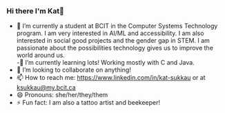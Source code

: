 ### Hi there I'm Kat👋



- 🔭 I’m currently a student at BCIT in the Computer Systems Technology program. I am very interested in AI/ML and accessibility. I am also interested in social good projects and the gender gap in STEM. I am passionate about the possibilities technology gives us to improve the world around us.  
-🌱 I’m currently learning lots! Working mostly with C and Java.  
- 👯 I’m looking to collaborate on anything!  
- 📫 How to reach me: https://www.linkedin.com/in/kat-sukkau or at ksukkau@my.bcit.ca   
- 😄 Pronouns: she/her/they/them  
- ⚡ Fun fact: I am also a tattoo artist and beekeeper!  

